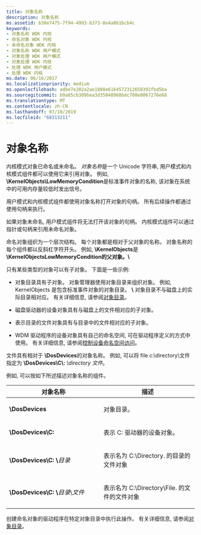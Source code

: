 ```yaml
---
title: 对象名称
description: 对象名称
ms.assetid: b30e7475-7f94-4993-b373-8e4a8b1bcb4c
keywords:
- 对象名称 WDK 内核
- 命名对象 WDK 内核
- 未命名对象 WDK 内核
- 对象名称 WDK 用户模式
- 对象处理 WDK 用户模式
- 对象处理 WDK 内核
- 处理 WDK 用户模式
- 处理 WDK 内核
ms.date: 06/16/2017
ms.localizationpriority: medium
ms.openlocfilehash: adbe7e202a2ae1808e6164572312658392fbd5ba
ms.sourcegitcommit: b9a65cb309bea3d35048968bdc708e0067276e68
ms.translationtype: MT
ms.contentlocale: zh-CN
ms.lasthandoff: 07/18/2019
ms.locfileid: "68313211"
---
```

# <a name="object-names"></a>对象名称





内核模式对象已命名或未命名。 *对象名称*是一个 Unicode 字符串, 用户模式和内核模式组件都可以使用它来引用对象。 例如,  **\\KernelObjects\\LowMemoryCondition**是标准事件对象的名称, 该对象在系统中的可用内存量较低时发出信号。

用户模式和内核模式组件都使用对象名称打开对象的句柄。 所有后续操作都通过使用句柄来执行。

如果对象未命名, 用户模式组件将无法打开该对象的句柄。 内核模式组件可以通过指针或句柄来引用未命名对象。

命名对象组织为一个层次结构。 每个对象都是相对于父对象的名称。 对象名称的每个组件都以反斜杠字符开头。 例如,  **\\KernelObjects**是 **\\KernelObjectsLowMemoryCondition的父对象。\\**

只有某些类型的对象可以有子对象。 下面是一些示例:

-   对象目录具有子对象。 对象管理器使用对象目录来组织对象。 例如, KernelObjects 是包含标准事件对象的对象目录。  **\\** 对象目录不与磁盘上的实际目录相对应。 有关详细信息, 请参阅[对象目录](object-directories.md)。

-   磁盘驱动器的设备对象具有与磁盘上的文件相对应的子对象。

-   表示目录的文件对象具有与目录中的文件相对应的子对象。

-   WDM 驱动程序的设备对象具有自己的命名空间, 可在驱动程序定义的方式中使用。 有关详细信息, 请参阅[控制设备命名空间访问](controlling-device-namespace-access.md)。

文件具有相对于 **\\DosDevices**的对象名称。 例如, 可以将 file c:\\directory\\文件指定为 **\\DosDevices\\C\\:** <em>\\directory 文件</em>。

例如, 可以按如下所述描述对象名称的组件。

<table>
<colgroup>
<col width="50%" />
<col width="50%" />
</colgroup>
<thead>
<tr class="header">
<th>对象名称</th>
<th>描述</th>
</tr>
</thead>
<tbody>
<tr class="odd">
<td><p><strong>\DosDevices</strong></p></td>
<td><p>对象目录。</p></td>
</tr>
<tr class="even">
<td><p><strong>\DosDevices\C:</strong></p></td>
<td><p>表示 C: 驱动器的设备对象。</p></td>
</tr>
<tr class="odd">
<td><p><strong>\DosDevices\C: \</strong><em>目录</em></p></td>
<td><p>表示名为 C:\Directory. 的目录的文件对象</p></td>
</tr>
<tr class="even">
 <td><p><strong>\DosDevices\C: \</strong><em>目录</em>\<em>文件</em></p></td>
<td><p>表示名为 C:\Directory\File. 的文件的文件对象</p></td>
</tr>
</tbody>
</table>

 

创建命名对象的驱动程序在特定对象目录中执行此操作。 有关详细信息, 请参阅[对象目录](object-directories.md)。

 

 




